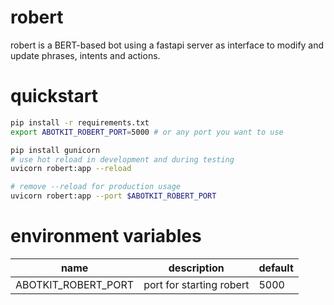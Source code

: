 # robert
robert is a BERT-based bot using a fastapi server as interface to modify and update phrases, intents and actions.

# quickstart

```zsh
pip install -r requirements.txt
export ABOTKIT_ROBERT_PORT=5000 # or any port you want to use

pip install gunicorn
# use hot reload in development and during testing
uvicorn robert:app --reload

# remove --reload for production usage
uvicorn robert:app --port $ABOTKIT_ROBERT_PORT 
```

# environment variables

|         name        |        description             |    default           |
|---------------------|--------------------------------|----------------------|
| ABOTKIT_ROBERT_PORT | port for starting robert       |   5000               |